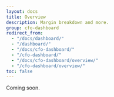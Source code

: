 ```yaml
---
layout: docs
title: Overview
description: Margin breakdown and more.
group: cfo-dashboard
redirect_from:
  - "/docs/dashboard/"
  - "/dashboard/"
  - "/docs/cfo-dashboard/"
  - "/cfo-dashboard/"
  - "/docs/cfo-dashboard/overview/"
  - "/cfo-dashboard/overview/"
toc: false
---
```


Coming soon.